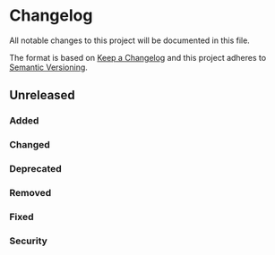 # Changelog
All notable changes to this project will be documented in this file.

The format is based on [Keep a Changelog](http://keepachangelog.com/en/1.0.0/)
and this project adheres to [Semantic Versioning](http://semver.org/spec/v2.0.0.html).

## Unreleased
### Added
<for new features.>

### Changed
<for changes in existing functionality.>

### Deprecated
<for soon-to-be removed features.>

### Removed
<for now removed features.>

### Fixed
<for any bug fixes.>

### Security
<in case of vulnerabilities.>
